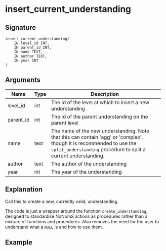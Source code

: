 # insert_current_understanding

## Signature
    insert_current_understanding(
        IN level_id INT,
        IN parent_id INT,
        IN name TEXT,
        IN author TEXT,
        IN year INT
    )

## Arguments

| Name      | Type | Description                                                                                                                                                                             |
| --------- | ---- | --------------------------------------------------------------------------------------------------------------------------------------------------------------------------------------- |
| level_id  | int  | The id of the level at which to insert a new understanding                                                                                                                              |
| parent_id | int  | The id of the parent understanding on the parent level                                                                                                                                  |
| name      | text | The name of the new understanding. Note that this can contain 'agg' or 'complex', though it is recommended to use the `split_understanding` procedure to split a current understanding. |
| author    | text | The author of the understanding                                                                                                                                                         |
| year      | int  | The year of the understanding                                                                                                                                                           |

## Explanation
Call this to create a new, currently valid, understanding.

The code is just a wrapper around the function `create_understanding`, designed to standardise NoNomS actions as procedures rather than a mixture of functions and procedures. Also removes the need for the user to understand what a `NULL` is and how to use them.

## Example